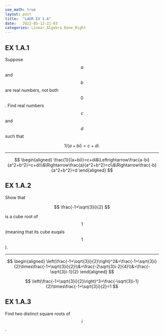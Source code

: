 ```yaml
---
use_math: true
layout: post
title:  "LADR EX 1.A"
date:   2022-05-12-21-03
categories: Linear_Algebra_Done_Right
---
```

## EX 1.A.1

Suppose $$a$$ and $$b$$ are real numbers, not both $$0$$. Find real numbers $$c$$ and $$d$$ such that

$$
1/(a+bi)=c+di.
$$

---

$$
\begin{aligned}
\frac{1}{(a+bi)}=c+di&\Leftrightarrow\frac{a-bi}{a^2+b^2}=c+di\\&\Rightarrow\frac{a}{a^2+b^2}=c\\&\Rightarrow\frac{-b}{a^2+b^2}=d
\end{aligned}
$$

## EX 1.A.2

Show that

$$
\frac{-1+\sqrt{3}i}{2}
$$

is a cube root of $$1$$ (meaning that its cube euqals $$1$$).

---

$$
\begin{aligned}
\left(\frac{-1+\sqrt{3}i}{2}\right)^2&=\frac{-1+\sqrt{3}i}{2}\times\frac{-1+\sqrt{3}i}{2}\\&=\frac{-2\sqrt{3}i-2}{4}\\&=\frac{-\sqrt{3}i-1}{2}
\end{aligned}
$$

$$
\left(\frac{-1+\sqrt{3}i}{2}\right)^3=\frac{-\sqrt{3}i-1}{2}\times\frac{-1+\sqrt{3}i}{2}=1
$$

## EX 1.A.3

Find two distinct square roots of $$i$$.